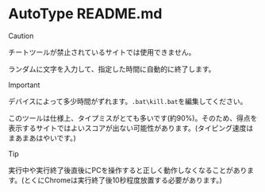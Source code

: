 # AutoType README.md

> [!CAUTION]
> チートツールが禁止されているサイトでは使用できません。

ランダムに文字を入力して、指定した時間に自動的に終了します。

> [!IMPORTANT]
> デバイスによって多少時間がずれます。`.bat\kill.bat`を編集してください。

このツールは仕様上、タイプミスがとても多いです(約90%)。そのため、得点を表示するサイトではよいスコアが出ない可能性があります。(タイピング速度はまあまあはやいです。)

> [!TIP]
> 実行中や実行終了後直後にPCを操作すると正しく動作しなくなることがあります。(とくにChromeは実行終了後10秒程度放置する必要があります。)
